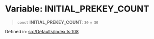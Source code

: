 # Variable: INITIAL\_PREKEY\_COUNT

> `const` **INITIAL\_PREKEY\_COUNT**: `30` = `30`

Defined in: [src/Defaults/index.ts:108](https://github.com/Fokusdotid/Baileys/blob/d7495b24bcd136e35724329fba661cfcc0bc8eed/src/Defaults/index.ts#L108)

